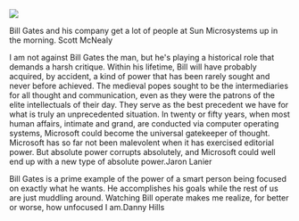 <html><body><a href="http://www.edge.org/documents/digerati/Gates.html"><img src="http://www.edge.org/digerati/gates/images/gates.gif"></a>

Bill Gates and his company get a lot of people at Sun Microsystems up in the
morning. Scott McNealy


I am not against Bill Gates the man, but he's playing a historical role that
demands a harsh critique. Within his lifetime, Bill will have probably acquired,
by accident, a kind of power that has been rarely sought and never before
achieved. The medieval popes sought to be the intermediaries for all thought and
communication, even as they were the patrons of the elite intellectuals of their
day. They serve as the best precedent we have for what is truly an unprecedented
situation. In twenty or fifty years, when most human affairs, intimate and
grand, are conducted via computer operating systems, Microsoft could become the
universal gatekeeper of thought. Microsoft has so far not been malevolent when
it has exercised editorial power. But absolute power corrupts absolutely, and
Microsoft could well end up with a new type of absolute power.Jaron Lanier


Bill Gates is a prime example of the power of a smart person being focused on
exactly what he wants. He accomplishes his goals while the rest of us are just
muddling around. Watching Bill operate makes me realize, for better or worse,
how unfocused I am.Danny Hills

